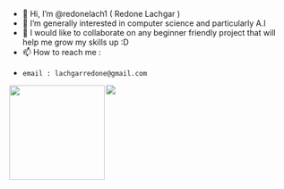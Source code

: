 - 👋 Hi, I’m @redonelach1 ( Redone Lachgar ) 
- 👀 I’m generally interested in computer science and particularly A.I
- 💞️ I would like to collaborate on any beginner friendly project that will help me grow my skills up :D
- 📫 How to reach me :
-     email : lachgarredone@gmail.com

<!---
redonelach1/redonelach1 is a ✨ special ✨ repository because its `README.md` (this file) appears on your GitHub profile.
You can click the Preview link to take a look at your changes.
--->

<div>
  <img height="170" align="left" src="https://github-readme-stats-jet-rho-14.vercel.app/api?username=redonelach1&show_icons=true&theme=gruvbox&count_private=true" />
  <img src="https://github-readme-stats.vercel.app/api/top-langs/?username=redonelach1&layout=compact&theme=gruvbox" />
</div>
